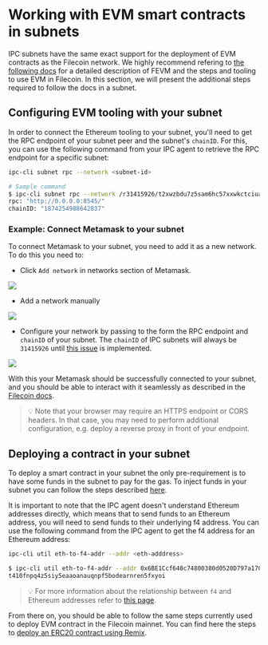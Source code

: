 # Working with EVM smart contracts in subnets

IPC subnets have the same exact support for the deployment of EVM contracts as the Filecoin network. We highly recommend refering to [the following docs](https://docs.filecoin.io/smart-contracts/fundamentals/overview/) for a detailed description of FEVM and the steps and tooling to use EVM in Filecoin. In this section, we will present the additional steps required to follow the docs in a subnet.

## Configuring EVM tooling with your subnet

In order to connect the Ethereum tooling to your subnet, you'll need to get the RPC endpoint of your subnet peer and the subnet's `chainID`. For this, you can use the following command from your IPC agent to retrieve the RPC endpoint for a specific subnet:

```bash
ipc-cli subnet rpc --network <subnet-id>

# Sample command
$ ipc-cli subnet rpc --network /r31415926/t2xwzbdu7z5sam6hc57xxwkctciuaz7oe5omipwbq
rpc: "http://0.0.0.0:8545/"
chainID: "1874254988642837"
```

### Example: Connect Metamask to your subnet

To connect Metamask to your subnet, you need to add it as a new network. To do this you need to:

- Click `Add network` in networks section of Metamask.

![](./img/metamask_add.png)

- Add a network manually

![](./img/metamask_network.png)

- Configure your network by passing to the form the RPC endpoint and `chainID` of your subnet. The `chainID` of IPC subnets will always be `31415926` until [this issue](https://github.com/consensus-shipyard/lotus/issues/178) is implemented.

![](./img/metamask_rpc.png)

With this your Metamask should be successfully connected to your subnet, and you should be able to interact with it seamlessly as described in the [Filecoin docs](https://docs.filecoin.io/smart-contracts/fundamentals/overview/).

>💡 Note that your browser may require an HTTPS endpoint or CORS headers. In that case, you may need to perform additional configuration, e.g. deploy a reverse proxy in front of your endpoint.

## Deploying a contract in your subnet

To deploy a smart contract in your subnet the only pre-requirement is to have some funds in the subnet to pay for the gas. To inject funds in your subnet you can follow the steps described [here](usage.md).

It is important to note that the IPC agent doesn't understand Ethereum addresses directly, which means that to send funds to an Ethereum address, you will need to send funds to their underlying f4 address. You can use the following command from the IPC agent to get the f4 address for an Ethereum address:

```bash
ipc-cli util eth-to-f4-addr --addr <eth-adddress>

$ ipc-cli util eth-to-f4-addr --addr 0x6BE1Ccf648c74800380d0520D797a170c808b624
t410fnpq4z5siy5eaaoanauqnpf5bodearnren5fxyoi
```

>💡 For more information about the relationship between `f4` and Ethereum addresses refer to [this page](https://docs.filecoin.io/smart-contracts/filecoin-evm-runtime/address-types/).

From there on, you should be able to follow the same steps currently used to deploy EVM contract in the Filecoin mainnet. You can find here the steps to [deploy an ERC20 contract using Remix](https://docs.filecoin.io/smart-contracts/fundamentals/erc-20-quickstart/).
